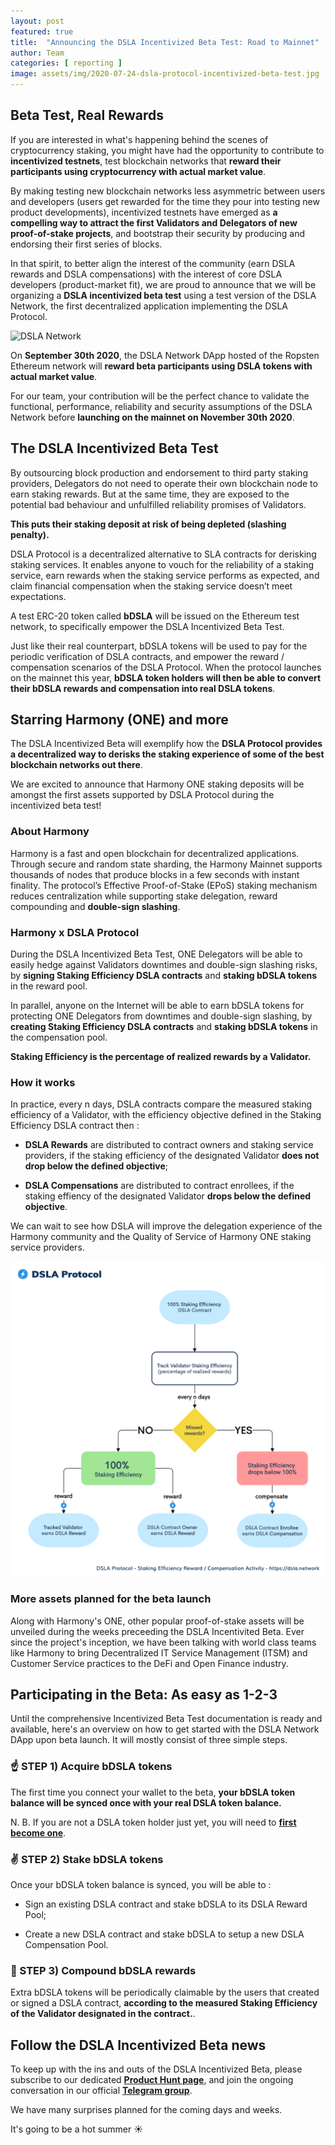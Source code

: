 ```yaml
---
layout: post
featured: true
title:  "Announcing the DSLA Incentivized Beta Test: Road to Mainnet"
author: Team
categories: [ reporting ]
image: assets/img/2020-07-24-dsla-protocol-incentivized-beta-test.jpg
---
```


## Beta Test, Real Rewards

If you are interested in what's happening behind the scenes of cryptocurrency staking, you might have had the opportunity to contribute to **incentivized testnets**, test blockchain networks that **reward their participants using cryptocurrency with actual market value**.

By making testing new blockchain networks less asymmetric between users and developers (users get rewarded for the time they pour into testing new product developments), incentivized testnets have emerged as **a compelling way to attract the first Validators and Delegators of new proof-of-stake projects**, and bootstrap their security by producing and endorsing their first series of blocks.

In that spirit, to better align the interest of the community (earn DSLA rewards and DSLA compensations) with the interest of core DSLA developers (product-market fit), we are proud to announce that we will be organizing a **DSLA incentivized beta test** using a test version of the DSLA Network, the first decentralized application implementing the DSLA Protocol. 

![DSLA Network](https://storage.googleapis.com/stacktical-public/dsla_network.png)

On **September 30th 2020**, the DSLA Network DApp hosted of the Ropsten Ethereum network will **reward beta participants using DSLA tokens with actual market value**.

For our team, your contribution will be the perfect chance to validate the functional, performance, reliability and security assumptions of the DSLA Network before **launching on the mainnet on November 30th 2020**.

## The DSLA Incentivized Beta Test

By outsourcing block production and endorsement to third party staking providers, Delegators do not need to operate their own blockchain node to earn staking rewards. But at the same time, they are exposed to the potential bad behaviour and unfulfilled reliability promises of Validators.

**This puts their staking deposit at risk of being depleted (slashing penalty).**

DSLA Protocol is a decentralized alternative to SLA contracts for derisking staking services. It enables anyone to vouch for the reliability of a staking service, earn rewards when the staking service performs as expected, and claim financial compensation when the staking service doesn’t meet expectations.

A test ERC-20 token called **bDSLA** will be issued on the Ethereum test network, to specifically empower the DSLA Incentivized Beta Test.  

Just like their real counterpart, bDSLA tokens will be used to pay for the periodic verification of DSLA contracts, and empower the reward / compensation scenarios of the DSLA Protocol.  When the protocol launches on the mainnet this year, **bDSLA token holders will then be able to convert their bDSLA rewards and compensation into real DSLA tokens**.  

## Starring Harmony (ONE) and more

The DSLA Incentivized Beta will exemplify how the **DSLA Protocol provides a decentralized way to derisks the staking experience of some of the best blockchain networks out there**. 

We are excited to announce that Harmony ONE staking deposits will be amongst the first assets supported by DSLA Protocol during the incentivized beta test!

### About Harmony

Harmony is a fast and open blockchain for decentralized applications. Through secure and random state sharding, the Harmony Mainnet supports thousands of nodes that produce blocks in a few seconds with instant finality. The protocol’s Effective Proof-of-Stake (EPoS) staking mechanism reduces centralization while supporting stake delegation, reward compounding and **double-sign slashing**.

### Harmony x DSLA Protocol

During the DSLA Incentivized Beta Test, ONE Delegators will be able to easily hedge against Validators downtimes and double-sign slashing risks, by **signing Staking Efficiency DSLA contracts** and **staking bDSLA tokens** in the reward pool.

In parallel, anyone on the Internet will be able to earn bDSLA tokens for protecting ONE Delegators from downtimes and double-sign slashing, by **creating Staking Efficiency DSLA contracts** and **staking bDSLA tokens** in the compensation pool.

**Staking Efficiency is the percentage of realized rewards by a Validator.**

### How it works

In practice, every n days, DSLA contracts compare the measured staking efficiency of a Validator, with the efficiency objective defined in the Staking Efficiency DSLA contract then :

* **DSLA Rewards** are distributed to contract owners and staking service providers, if the staking efficiency of the designated Validator **does not drop below the defined objective**;

* **DSLA Compensations** are distributed to contract enrollees, if the staking effiency of the designated Validator **drops below the defined objective**.

We can wait to see how DSLA will improve the delegation experience of the Harmony community and the Quality of Service of Harmony ONE staking service providers.

![activity_staking-efficiency-dsla.png](/assets/img/2020-07-24-dsla-protocol-incentivized-beta-test_activity_staking-efficiency-dsla.png)

### More assets planned for the beta launch

Along with Harmony's ONE, other popular proof-of-stake assets will be unveiled during the weeks preceeding the DSLA Incentivited Beta. Ever since the project's inception, we have been talking with world class teams like Harmony to bring Decentralized IT Service Management (ITSM) and Customer Service practices to the DeFi and Open Finance industry.

## Participating in the Beta: As easy as 1-2-3

Until the comprehensive Incentivized Beta Test documentation is ready and available, here's an overview on how to get started with the DSLA Network DApp upon beta launch. It will mostly consist of three simple steps.

### ☝️ STEP 1) Acquire bDSLA tokens  

The first time you connect your wallet to the beta, **your bDSLA token balance will be synced once with your real DSLA token balance.**  

N. B. If you are not a DSLA token holder just yet, you will need to **[first become one](https://www.probit.com/app/exchange/DSLA-USDT)**.  

### ✌️ STEP 2) Stake bDSLA tokens

Once your bDSLA token balance is synced, you will be able to :  

* Sign an existing DSLA contract and stake bDSLA to its DSLA Reward Pool;

* Create a new DSLA contract and stake bDSLA to setup a new DSLA Compensation Pool.

### 🤟 STEP 3) Compound bDSLA rewards

Extra bDSLA tokens will be periodically claimable by the users that created or signed a DSLA contract, **according to the measured Staking Efficiency of the Validator designated in the contract.**.


## Follow the DSLA Incentivized Beta news

To keep up with the ins and outs of the DSLA Incentivized Beta, please subscribe to our dedicated **[Product Hunt page](https://www.producthunt.com/upcoming/dsla-network)**, and join the ongoing conversation in our official **[Telegram group](https://t.me/stacktical)**.  

We have many surprises planned for the coming days and weeks. 

It's going to be a hot summer ☀️


